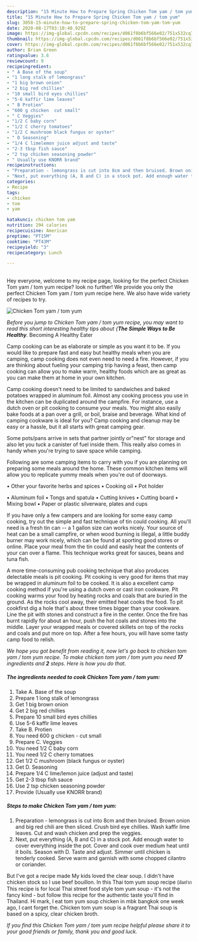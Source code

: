 ```yaml
---
description: "15 Minute How to Prepare Spring Chicken Tom yam / tom yum"
title: "15 Minute How to Prepare Spring Chicken Tom yam / tom yum"
slug: 3058-15-minute-how-to-prepare-spring-chicken-tom-yam-tom-yum
date: 2020-08-17T03:10:40.929Z
image: https://img-global.cpcdn.com/recipes/d061f8b6bf566e02/751x532cq70/chicken-tom-yam-tom-yum-recipe-main-photo.jpg
thumbnail: https://img-global.cpcdn.com/recipes/d061f8b6bf566e02/751x532cq70/chicken-tom-yam-tom-yum-recipe-main-photo.jpg
cover: https://img-global.cpcdn.com/recipes/d061f8b6bf566e02/751x532cq70/chicken-tom-yam-tom-yum-recipe-main-photo.jpg
author: Brian Green
ratingvalue: 3.6
reviewcount: 9
recipeingredient:
- " A Base of the soup"
- "1 long stalk of lemongrass"
- "1 big brown onion"
- "2 big red chillies"
- "10 small bird eyes chillies"
- "5-6 kaffir lime leaves"
- " B Protien"
- "600 g chicken  cut small"
- " C Veggies"
- "1/2 C baby corn"
- "1/2 C cherry tomatoes"
- "1/2 C mushroom black fungus or oyster"
- " D Seasoning"
- "1/4 C limelemon juice adjust and taste"
- "2-3 tbsp fish sauce"
- "2 tsp chicken seasoning powder"
- " Usually use KNORR brand"
recipeinstructions:
- "Preparation - lemongrass is cut into 8cm and then bruised. Brown onion and big red chili are then sliced. Crush bird eye chillies. Wash kaffir lime leaves. Cut and wash chicken and prep the veggies."
- "Next, put everything (A, B and C) in a stock pot. Add enough water to cover everything inside the pot. Cover and cook over medium heat until it boils. Season with D. Taste and adjust. Simmer until chicken is tenderly cooked. Serve warm and garnish with some chopped cilantro or coriander."
categories:
- Recipe
tags:
- chicken
- tom
- yam

katakunci: chicken tom yam 
nutrition: 294 calories
recipecuisine: American
preptime: "PT15M"
cooktime: "PT43M"
recipeyield: "3"
recipecategory: Lunch

---
```

<br>
Hey everyone, welcome to my recipe page, looking for the perfect Chicken Tom yam / tom yum recipe? look no further! We provide you only the perfect Chicken Tom yam / tom yum recipe here. We also have wide variety of recipes to try.
<br>


![Chicken Tom yam / tom yum](https://img-global.cpcdn.com/recipes/d061f8b6bf566e02/751x532cq70/chicken-tom-yam-tom-yum-recipe-main-photo.jpg)

<i>Before you jump to Chicken Tom yam / tom yum recipe, you may want to read this short interesting healthy tips about {<strong>The Simple Ways to Be Healthy</strong>.</i>
Becoming A Healthy Eater

    
Camp cooking can be as elaborate or simple as you want it to be. If you would like to prepare fast and easy but healthy meals when you are camping, camp cooking does not even need to need a fire. However, if you are thinking about fueling your camping trip having a feast, then camp cooking can allow you to make warm, healthy foods which are as great as you can make them at home in your own kitchen.

Camp cooking doesn't need to be limited to sandwiches and baked potatoes wrapped in aluminum foil.  Almost any cooking process you use in the kitchen can be duplicated around the campfire. For instance, use a dutch oven or pit cooking to consume your meals. You might also easily bake foods at a pan over a grill, or boil, braise and beverage. What kind of camping cookware is ideal for you? Camp cooking and cleanup may be easy or a hassle, but it all starts with great camping gear.

Some pots/pans arrive in sets that partner jointly or"nest" for storage and also let you tuck a canister of fuel inside them. This really also comes in handy when you're trying to save space while camping.

Following are some camping items to carry with you if you are planning on preparing some meals around the home. These common kitchen items will allow you to replicate yummy meals when you're out of doorways.


• Other your favorite herbs and spices
• Cooking oil
• Pot holder

• Aluminum foil
• Tongs and spatula
• Cutting knives
• Cutting board
• Mixing bowl
• Paper or plastic silverware, plates and cups

If you have only a few campers and are looking for some easy camp cooking, try out the simple and fast technique of tin could cooking. All you'll need is a fresh tin can -- a 1 gallon size can works nicely. Your source of heat can be a small campfire, or when wood burning is illegal, a little buddy burner may work nicely, which can be found at sporting good stores or online. Place your meal from the tin could and easily heat the contents of your can over a flame.  This technique works great for sauces, beans and tuna fish.

A more time-consuming pub cooking technique that also produces delectable meals is pit cooking. Pit cooking is very good for items that may be wrapped in aluminum foil to be cooked.  It is also a excellent camp cooking method if you're using a dutch oven or cast iron cookware. Pit cooking warms your food by heating rocks and coals that are buried in the ground. As the rocks cool away, their emitted heat cooks the food. To pit cookfirst dig a hole that's about three times bigger than your cookware. Line the pit with stones and construct a fire in the center. Once the fire has burnt rapidly for about an hour, push the hot coals and stones into the middle. Layer your wrapped meals or covered skillets on top of the rocks and coals and put more on top. After a few hours, you will have some tasty camp food to relish.


<i>We hope you got benefit from reading it, now let's go back to chicken tom yam / tom yum recipe. To make chicken tom yam / tom yum you need <strong>17</strong> ingredients and <strong>2</strong> steps. Here is how you do that.
</i>

##### The ingredients needed to cook Chicken Tom yam / tom yum:

1. Take  A. Base of the soup
1. Prepare 1 long stalk of lemongrass
1. Get 1 big brown onion
1. Get 2 big red chillies
1. Prepare 10 small bird eyes chillies
1. Use 5-6 kaffir lime leaves
1. Take  B. Protien
1. You need 600 g chicken - cut small
1. Prepare  C. Veggies
1. You need 1/2 C baby corn
1. You need 1/2 C cherry tomatoes
1. Get 1/2 C mushroom (black fungus or oyster)
1. Get  D. Seasoning
1. Prepare 1/4 C lime/lemon juice (adjust and taste)
1. Get 2-3 tbsp fish sauce
1. Use 2 tsp chicken seasoning powder
1. Provide  (Usually use KNORR brand)


##### Steps to make Chicken Tom yam / tom yum:

1. Preparation - lemongrass is cut into 8cm and then bruised. Brown onion and big red chili are then sliced. Crush bird eye chillies. Wash kaffir lime leaves. Cut and wash chicken and prep the veggies.
1. Next, put everything (A, B and C) in a stock pot. Add enough water to cover everything inside the pot. Cover and cook over medium heat until it boils. Season with D. Taste and adjust. Simmer until chicken is tenderly cooked. Serve warm and garnish with some chopped cilantro or coriander.


But I&#39;ve got a recipe made My kids loved the clear soup. I didn&#39;t have chicken stock so I use beef bouillon. In this Thai tom yum soup recipe (ต้มยำก This recipe is for local Thai street food style tom yum soup - it&#39;s not the fancy kind - but follow this recipe for the authentic taste you&#39;ll find in Thailand. Hi mark, I eat tom yum soup chicken in mbk bangkok one week ago, I cant forget the. Chicken tom yum soup is a fragrant Thai soup is based on a spicy, clear chicken broth. 

<i>If you find this Chicken Tom yam / tom yum recipe helpful please share it to your good friends or family, thank you and good luck.</i>
